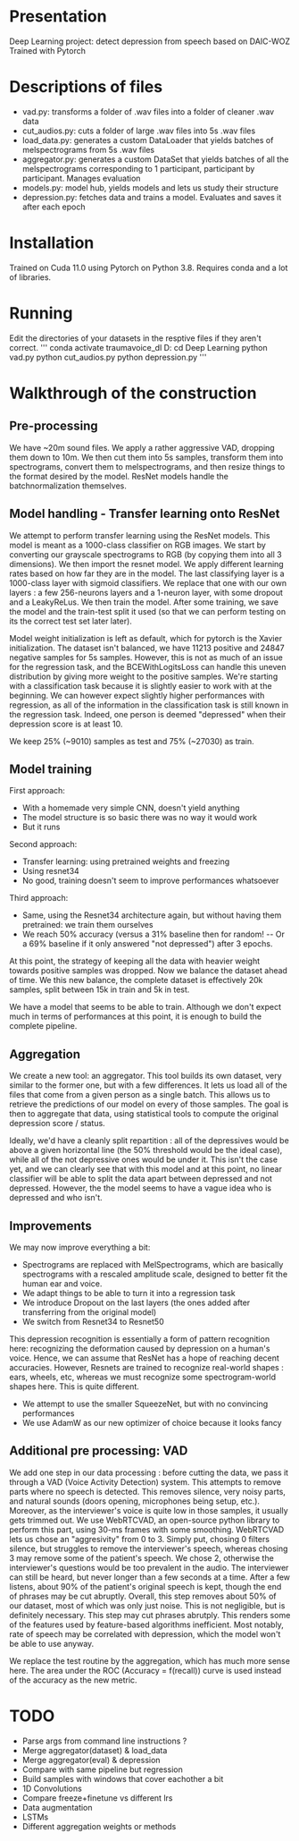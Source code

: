 # Presentation
Deep Learning project: detect depression from speech based on DAIC-WOZ
Trained with Pytorch



# Descriptions of files
- vad.py: transforms a folder of .wav files into a folder of cleaner .wav data
- cut_audios.py: cuts a folder of large .wav files into 5s .wav files
- load_data.py: generates a custom DataLoader that yields batches of melspectrograms from 5s .wav files
- aggregator.py: generates a custom DataSet that yields batches of all the melspectrograms corresponding to 1 participant, participant by participant. Manages evaluation
- models.py: model hub, yields models and lets us study their structure
- depression.py: fetches data and trains a model. Evaluates and saves it after each epoch

# Installation
Trained on Cuda 11.0 using Pytorch on Python 3.8.
Requires conda and a lot of libraries.

# Running
Edit the directories of your datasets in the resptive files if they aren't correct.
'''
conda activate traumavoice_dl
D:
cd Deep Learning
python vad.py
python cut_audios.py
python depression.py
'''

# Walkthrough of the construction
## Pre-processing
We have ~20m sound files. We apply a rather aggressive VAD, dropping them down to 10m. We then cut them into 5s samples, transform them into spectrograms, convert them to melspectrograms, and then resize things to the format desired by the model.
ResNet models handle the batchnormalization themselves.

## Model handling - Transfer learning onto ResNet
We attempt to perform transfer learning using the ResNet models.
This model is meant as a 1000-class classifier on RGB images.
We start by converting our grayscale spectrograms to RGB (by copying them into all 3 dimensions).
We then import the resnet model.
We apply different learning rates based on how far they are in the model.
The last classifying layer is a 1000-class layer with sigmoid classifiers. We replace that one with our own layers : a few 256-neurons layers and a 1-neuron layer, with some dropout and a LeakyReLus.
We then train the model.
After some training, we save the model and the train-test split it used (so that we can perform testing on its the correct test set later later).

Model weight initialization is left as default, which for pytorch is the Xavier initialization.
The dataset isn't balanced, we have 11213 positive and 24847 negative samples for 5s samples. However, this is not as much of an issue for the regression task, and the BCEWithLogitsLoss can handle this uneven distribution by giving more weight to the positive samples. We're starting with a classification task because it is slightly easier to work with at the beginning. We can however expect slightly higher performances with regression, as all of the information in the classification task is still known in the regression task. Indeed, one person is deemed "depressed" when their depression score is at least 10.

We keep 25% (~9010) samples as test and 75% (~27030) as train.

## Model training
First approach:
- With a homemade very simple CNN, doesn't yield anything
- The model structure is so basic there was no way it would work
- But it runs

Second approach:
- Transfer learning: using pretrained weights and freezing 
- Using resnet34
- No good, training doesn't seem to improve performances whatsoever

Third approach:
- Same, using the Resnet34 architecture again, but without having them pretrained: we train them ourselves
- We reach 50% accuracy (versus a 31% baseline then for random! -- Or a 69% baseline if it only answered "not depressed") after 3 epochs.

At this point, the strategy of keeping all the data with heavier weight towards positive samples was dropped. Now we balance the dataset ahead of time.
We this new balance, the complete dataset is effectively 20k samples, split between 15k in train and 5k in test.

We have a model that seems to be able to train. Although we don't expect much in terms of performances at this point, it is enough to build the complete pipeline.

## Aggregation
We create a new tool: an aggregator. This tool builds its own dataset, very similar to the former one, but with a few differences. It lets us load all of the files that come from a given person as a single batch. This allows us to retrieve the predictions of our model on every of those samples. The goal is then to aggregate that data, using statistical tools to compute the original depression score / status.

Ideally, we'd have a cleanly split repartition : all of the depressives would be above a given horizontal line (the 50% threshold would be the ideal case), while all of the not depressive ones would be under it. 
This isn't the case yet, and we can clearly see that with this model and at this point, no linear classifier will be able to split the data apart between depressed and not depressed. However, the the model seems to have a vague idea who is depressed and who isn't.

## Improvements
We may now improve everything a bit:
- Spectrograms are replaced with MelSpectrograms, which are basically spectrograms with a rescaled amplitude scale, designed to better fit the human ear and voice.
- We adapt things to be able to turn it into a regression task
- We introduce Dropout on the last layers (the ones added after transferring from the original model)
- We switch from Resnet34 to Resnet50

This depression recognition is essentially a form of pattern recognition here: recognizing the deformation caused by depression on a human's voice. Hence, we can assume that ResNet has a hope of reaching decent accuracies. However, Resnets are trained to recognize real-world shapes : ears, wheels, etc, whereas we must recognize some spectrogram-world shapes here. This is quite different.

- We attempt to use the smaller SqueezeNet, but with no convincing performances
- We use AdamW as our new optimizer of choice because it looks fancy

## Additional pre processing: VAD
We add one step in our data processing : before cutting the data, we pass it through a VAD (Voice Activity Detection) system. This attempts to remove parts where no speech is detected. This removes silence, very noisy parts, and natural sounds (doors opening, microphones being setup, etc.). Moreover, as the interviewer's voice is quite low in those samples, it usually gets trimmed out.
We use WebRTCVAD, an open-source python library to perform this part, using 30-ms frames with some smoothing. WebRTCVAD lets us chose an "aggresivity" from 0 to 3. Simply put, chosing 0 filters silence, but struggles to remove the interviewer's speech, whereas chosing 3 may remove some of the patient's speech. We chose 2, otherwise the interviewer's questions would be too prevalent in the audio. The interviewer can still be heard, but never longer than a few seconds at a time. After a few listens, about 90% of the patient's original speech is kept, though the end of phrases may be cut abruptly. 
Overall, this step removes about 50% of our dataset, most of which was only just noise. This is not negligible, but is definitely necessary.
This step may cut phrases abrutply. This renders some of the features used by feature-based algorithms inefficient. Most notably, rate of speech may be correlated with depression, which the model won't be able to use anyway.

We replace the test routine by the aggregation, which has much more sense here.
The area under the ROC (Accuracy = f(recall)) curve is used instead of the accuracy as the new metric.

# TODO
- Parse args from command line instructions ?
- Merge aggregator(dataset) & load_data
- Merge aggregator(eval) & depression
- Compare with same pipeline but regression
- Build samples with windows that cover eachother a bit
- 1D Convolutions
- Compare freeze+finetune vs different lrs
- Data augmentation
- LSTMs
- Different aggregation weights or methods